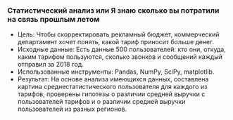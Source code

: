 ### Статистический анализ или Я знаю сколько вы потратили на связь прошлым летом

- Цель: Чтобы скорректировать рекламный бюджет, коммерческий департамент хочет понять, какой тариф приносит больше денег.
- Исходные данные: Есть данные 500 пользователей: кто они, откуда, каким тарифом пользуются, сколько звонков и сообщений каждый отправил за 2018 год.
- Использованные инструменты: Pandas, NumPy, SciPy, matplotlib.
- Результат: На основе анализа имеющихся данных, составлена картина среднестатистического пользователя для каждого из тарифов, проверены гипотезы о различии средней выручки с пользователей тарифов и о различии средней выручки пользователей из разных регионов.
